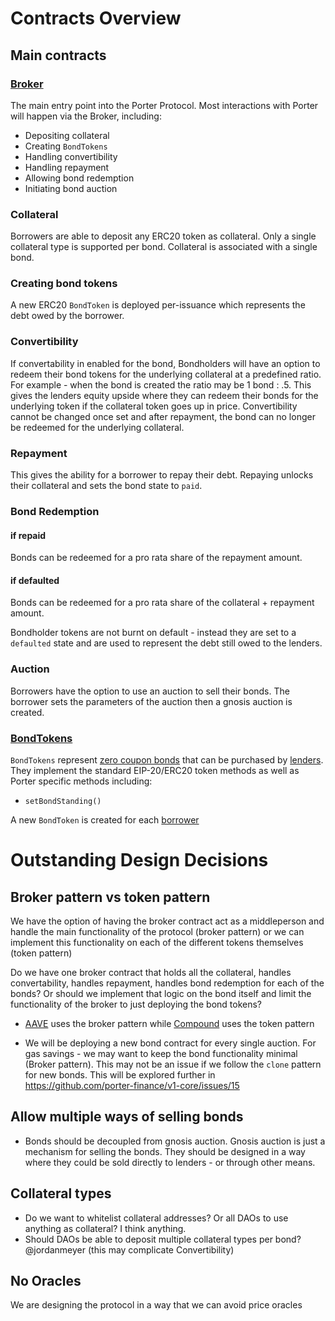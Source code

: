# Contracts Overview

## Main contracts
### [Broker](./broker.md)
The main entry point into the Porter Protocol. Most interactions with Porter will happen via the Broker, including:
* Depositing collateral
* Creating `BondTokens`
* Handling convertibility
* Handling repayment
* Allowing bond redemption
* Initiating bond auction

### Collateral 
Borrowers are able to deposit any ERC20 token as collateral. Only a single collateral type is supported per bond. Collateral is associated with a single bond.

### Creating bond tokens
A new ERC20 `BondToken` is deployed per-issuance which represents the debt owed by the borrower.

### Convertibility 
If convertability in enabled for the bond, 
Bondholders will have an option to redeem their bond tokens for the underlying collateral at a predefined ratio. 
For example - when the bond is created the ratio may be 1 bond : .5. This gives the lenders equity upside where they can redeem their bonds for the underlying token if the collateral token goes up in price. Convertibility cannot be changed once set and after repayment, the bond can no longer be redeemed for the underlying collateral.

### Repayment
This gives the ability for a borrower to repay their debt. Repaying unlocks their collateral and sets the bond state to `paid`.

### Bond Redemption
#### if repaid 
Bonds can be redeemed for a pro rata share of the repayment amount. 
#### if defaulted
Bonds can be redeemed for a pro rata share of the collateral + repayment amount. 

Bondholder tokens are not burnt on default - instead they are set to a `defaulted` state and are used to represent the debt still owed to the lenders.

### Auction 
Borrowers have the option to use an auction to sell their bonds. The borrower sets the parameters of the auction then a gnosis auction is created.


### [BondTokens](./bondToken.md)

`BondTokens` represent [zero coupon bonds](https://docs.porter.finance/portal/intro-to-bonds/zero-coupon-bonds) that can be purchased by [lenders](https://docs.porter.finance/portal/protocol/lenders). They implement the standard EIP-20/ERC20 token methods as well as Porter specific methods including:
* `setBondStanding()`


A new `BondToken` is created for each [borrower](https://docs.porter.finance/portal/protocol/borrowers)



# Outstanding Design Decisions 
## Broker pattern vs token pattern
We have the option of having the broker contract act as a middleperson and handle the main functionality of the protocol (broker pattern) or we can implement this functionality on each of the different tokens themselves (token pattern)

Do we have one broker contract that holds all the collateral, handles convertability, handles repayment, handles bond redemption for each of the bonds? Or should we implement that logic on the bond itself and limit the functionality of the broker to just deploying the bond tokens?


* [AAVE](https://github.com/aave/protocol-v2/blob/master/contracts/protocol/tokenization/AToken.sol) uses the broker pattern while [Compound](
https://github.com/compound-finance/compound-protocol/blob/master/contracts/CToken.sol) uses the token pattern

* We will be deploying a new bond contract for every single auction. For gas savings - we may want to keep the bond functionality minimal (Broker pattern). This may not be an issue if we follow the `clone` pattern for new bonds.  This will be explored further in https://github.com/porter-finance/v1-core/issues/15

## Allow multiple ways of selling bonds
* Bonds should be decoupled from gnosis auction. Gnosis auction is just a mechanism for selling the bonds. They should be designed in a way where they could be sold directly to lenders - or through other means. 


## Collateral types
* Do we want to whitelist collateral addresses? Or all DAOs to use anything as collateral? I think anything. 
* Should DAOs be able to deposit multiple collateral types per bond? @jordanmeyer (this may complicate Convertibility)


## No Oracles
We are designing the protocol in a way that we can avoid price oracles
